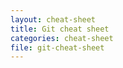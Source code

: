 ```yaml
---
layout: cheat-sheet
title: Git cheat sheet
categories: cheat-sheet
file: git-cheat-sheet
---
```


